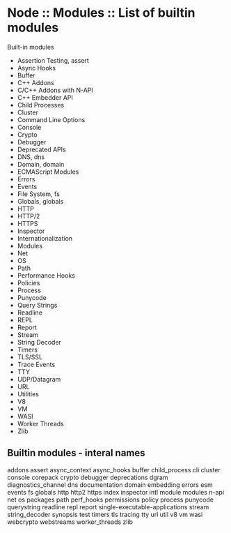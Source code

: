 # Node :: Modules :: List of builtin modules

Built-in modules
- Assertion Testing, assert
- Async Hooks
- Buffer
- C++ Addons
- C/C++ Addons with N-API
- C++ Embedder API
- Child Processes
- Cluster
- Command Line Options
- Console
- Crypto
- Debugger
- Deprecated APIs
- DNS, dns
- Domain, domain
- ECMAScript Modules
- Errors
- Events
- File System, fs
- Globals, globals
- HTTP
- HTTP/2
- HTTPS
- Inspector
- Internationalization
- Modules
- Net
- OS
- Path
- Performance Hooks
- Policies
- Process
- Punycode
- Query Strings
- Readline
- REPL
- Report
- Stream
- String Decoder
- Timers
- TLS/SSL
- Trace Events
- TTY
- UDP/Datagram
- URL
- Utilities
- V8
- VM
- WASI
- Worker Threads
- Zlib


## Builtin modules - interal names

addons
assert
async_context
async_hooks
buffer
child_process
cli
cluster
console
corepack
crypto
debugger
deprecations
dgram
diagnostics_channel
dns
documentation
domain
embedding
errors
esm
events
fs
globals
http
http2
https
index
inspector
intl
module
modules
n-api
net
os
packages
path
perf_hooks
permissions
policy
process
punycode
querystring
readline
repl
report
single-executable-applications
stream
string_decoder
synopsis
test
timers
tls
tracing
tty
url
util
v8
vm
wasi
webcrypto
webstreams
worker_threads
zlib
